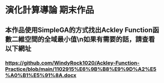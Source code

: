 # 演化計算導論 期末作品

## 本作品使用SimpleGA的方式找出Ackley Function函數二維空間的全域最小值\n如果有需要的話，請查看以下網址
### https://github.com/WindyRock1020/Ackley-Function-Practice/blob/main/1102915%E6%9B%B8%E9%9D%A2%E5%A0%B1%E5%91%8A.docx
